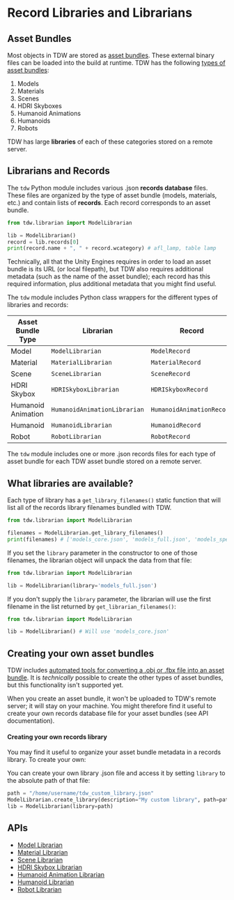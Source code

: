 # Record Libraries and Librarians

## Asset Bundles

Most objects in TDW are stored as [asset bundles](https://docs.unity3d.com/Manual/AssetBundlesIntro.html). These external binary files can be loaded into the build at runtime. TDW has the following [types of asset bundles](../../getting_started.md#Terminology):

1. Models
2. Materials
3. Scenes
4. HDRI Skyboxes
5. Humanoid Animations
6. Humanoids
7. Robots

TDW has large **libraries** of each of these categories stored on a remote server.

## Librarians and Records

The `tdw` Python module includes various .json **records database** files. These files are organized by the type of asset bundle (models, materials, etc.) and contain lists of **records**. Each record corresponds to an asset bundle.

```python
from tdw.librarian import ModelLibrarian

lib = ModelLibrarian()
record = lib.records[0]
print(record.name + ", " + record.wcategory) # afl_lamp, table lamp
```

Technically, all that the Unity Engines requires in order to load an asset bundle is its URL (or local filepath), but TDW also requires additional metadata (such as the name of the asset bundle); each record has this required information, plus additional metadata that you might find useful.

The `tdw` module includes Python class wrappers for the different types of libraries and records:

| Asset Bundle Type | Librarian        | Record        | Command |
| ----------------- | ---------------- | ------------- | ------------- |
| Model             | `ModelLibrarian` | `ModelRecord` | `add_object` |
| Material | `MaterialLibrarian` | `MaterialRecord` | `add_material` |
| Scene | `SceneLibrarian` | `SceneRecord` | `add_scene` |
| HDRI Skybox | `HDRISkyboxLibrarian` | `HDRISkyboxRecord` | `add_hdri_skybox` |
| Humanoid Animation | `HumanoidAnimationLibrarian` | `HumanoidAnimationRecord` | `add_humanoid_animation` |
| Humanoid | `HumanoidLibrarian` | `HumanoidRecord` | `add_humanoid` |
| Robot | `RobotLibrarian` | `RobotRecord` | `add_robot` |

The `tdw` module includes one or more .json records files for each type of asset bundle for each TDW asset bundle stored on a remote server.

## What libraries are available?

Each type of library has a `get_library_filenames()` static function that will list all of the records library filenames bundled with TDW.

```python
from tdw.librarian import ModelLibrarian

filenames = ModelLibrarian.get_library_filenames()
print(filenames) # ['models_core.json', 'models_full.json', 'models_special.json']
```

If you set the `library` parameter in the constructor to one of those filenames, the librarian object will unpack the data from that file:

```python
from tdw.librarian import ModelLibrarian

lib = ModelLibrarian(library='models_full.json')
```

If you don't supply the `library` parameter, the librarian will use the first filename in the list returned by `get_librarian_filenames()`:

```python
from tdw.librarian import ModelLibrarian

lib = ModelLibrarian() # Will use 'models_core.json'
```

## Creating your own asset bundles

TDW includes [automated tools for converting a .obj or .fbx file into an asset bundle](../../misc_frontend/add_local_object.md). It is _technically_ possible to create the other types of asset bundles, but this functionality isn't supported yet.

When you create an asset bundle, it won't be uploaded to TDW's remote server; it will stay on your machine. You might therefore find it useful to create your own records database file for your asset bundles (see API documentation).

#### Creating your own records library

You may find it useful to organize your asset bundle metadata in a records library. To create your own:

You can create your own library .json file and access it by setting `library` to the absolute path of that file:

```python
path = "/home/username/tdw_custom_library.json"
ModelLibrarian.create_library(description="My custom library", path=path)
lib = ModelLibrarian(library=path)
```

## APIs

- [Model Librarian](model_librarian.md)
- [Material Librarian](material_librarian.md)
- [Scene Librarian](scene_librarian.md)
- [HDRI Skybox Librarian](hdri_skybox_librarian.md)
- [Humanoid Animation Librarian](humanoid_animation_librarian.md)
- [Humanoid Librarian](humanoid_librarian.md)
- [Robot Librarian](robot_librarian.md)
